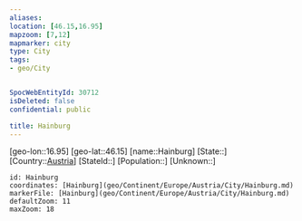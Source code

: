 ```yaml
---
aliases: 
location: [46.15,16.95]
mapzoom: [7,12] 
mapmarker: city 
type: City
tags:
- geo/City


SpocWebEntityId: 30712
isDeleted: false
confidential: public

title: Hainburg
---
```

[geo-lon::16.95]
[geo-lat::46.15]
[name::Hainburg]
[State::]
[Country::[Austria](geo/Continent/Europe/Austria.md)]
[StateId::]
[Population::]
[Unknown::]


```leaflet
id: Hainburg
coordinates: [Hainburg](geo/Continent/Europe/Austria/City/Hainburg.md)
markerFile: [Hainburg](geo/Continent/Europe/Austria/City/Hainburg.md)
defaultZoom: 11 
maxZoom: 18
```


